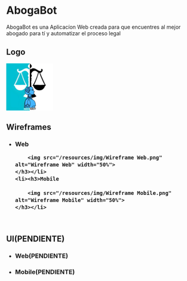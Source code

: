 # AbogaBot
AbogaBot es una Aplicacíon Web creada para que encuentres al mejor abogado para tí y automatizar el proceso legal
<br>
<h2>Logo</h2>
<img src="/resources/img/Aboga_Bot.png" alt="Logo AbogaBot" width="25%">

<h2>Wireframes</h2>
<ul>
    <li><h3>Web
    
        <img src="/resources/img/Wireframe Web.png" alt="Wireframe Web" width="50%">
    </h3></li>
    <li><h3>Mobile
    
        <img src="/resources/img/Wireframe Mobile.png" alt="Wireframe Mobile" width="50%">
    </h3></li>
</ul>
<br>
<h2>UI(PENDIENTE)</h2>
<ul>
    <li><h3>Web(PENDIENTE)</h3></li>
    <li><h3>Mobile(PENDIENTE)</h3></li>
</ul>



 
